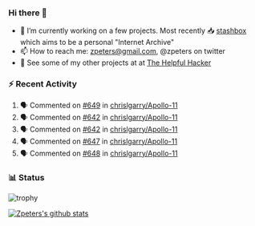 ### Hi there 👋


- 🔭 I’m currently working on a few projects.  Most recently :inbox_tray: [stashbox](https://github.com/zpeters/stashbox) which aims to be a personal "Internet Archive"
- 📫 How to reach me: zpeters@gmail.com, @zpeters on twitter
- 👋 See some of my other projects at at [The Helpful Hacker](https://thehelpfulhacker.net)

### :zap: Recent Activity

<!--START_SECTION:activity-->
1. 🗣 Commented on [#649](https://github.com/chrislgarry/Apollo-11/issues/649) in [chrislgarry/Apollo-11](https://github.com/chrislgarry/Apollo-11)
2. 🗣 Commented on [#642](https://github.com/chrislgarry/Apollo-11/issues/642) in [chrislgarry/Apollo-11](https://github.com/chrislgarry/Apollo-11)
3. 🗣 Commented on [#642](https://github.com/chrislgarry/Apollo-11/issues/642) in [chrislgarry/Apollo-11](https://github.com/chrislgarry/Apollo-11)
4. 🗣 Commented on [#647](https://github.com/chrislgarry/Apollo-11/issues/647) in [chrislgarry/Apollo-11](https://github.com/chrislgarry/Apollo-11)
5. 🗣 Commented on [#648](https://github.com/chrislgarry/Apollo-11/issues/648) in [chrislgarry/Apollo-11](https://github.com/chrislgarry/Apollo-11)
<!--END_SECTION:activity-->

### :bar_chart: Status

![trophy](https://github-profile-trophy.vercel.app/?username=zpeters)

[![Zpeters's github stats](https://github-readme-stats.vercel.app/api?username=zpeters)](https://github.com/zpeters/github-readme-stats&show_icons=true)

